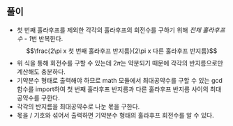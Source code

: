 ## 풀이
- 첫 번째 훌라후프를 제외한 각각의 훌라후프의 회전수를 구하기 위해 *전체 훌라후프 수 - 1*번 반복한다.
$$\frac{2\pi x 첫 번째 훌라후프 반지름}{2\pi x 다른 훌라후프 반지름}$$
- 위 식을 통해 회전수를 구할 수 있는데 $2\pi$는 약분되기 때문에 각각의 반지름으로만 계산해도 충분하다.
- 기약분수 형태로 출력해야 하므로 math 모듈에서 최대공약수를 구할 수 있는 gcd 함수를 import하여 첫 번째 훌라후프 반지름과 다른 훌라후프 반지름 사이의 최대공약수를 구한다.
- 각각의 반지름을 최대공약수로 나눈 몫을 구한다.
- 몫을 / 기호와 섞어서 출력하면 기약분수 형태의 훌라후프 회전수를 알 수 있다.
